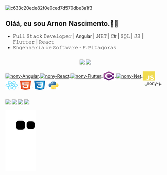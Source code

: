 ![c633c20ede82f0e0ced7d570dbe3a1f3](https://user-images.githubusercontent.com/70382532/138322189-2db8df52-9dcb-40a0-88a8-c365466bd33d.gif)

## Oláá, eu sou Arnon Nascimento.🐱‍👤
- 𝙵𝚞𝚕𝚕 𝚂𝚝𝚊𝚌𝚔 𝙳𝚎𝚟𝚎𝚕𝚘𝚙𝚎𝚛 | Angular | .𝙽𝙴𝚃 | 𝙲# | 𝚂𝚀𝙻 | 𝙹𝚂 | 𝙵𝚕𝚞𝚝𝚝𝚎𝚛 | 𝚁𝚎𝚊𝚌𝚝
- 𝙴𝚗𝚐𝚎𝚗𝚑𝚊𝚛𝚒𝚊 𝚍𝚎 𝚂𝚘𝚏𝚝𝚠𝚊𝚛𝚎 - 𝙵. 𝙿𝚒𝚝𝚊𝚐𝚘𝚛𝚊𝚜

##

<div align="center">
  <a href="https://https://github.com/4rNoNy/">
  <img height="160em" src="https://github-readme-stats.vercel.app/api?username=4rNoNy&show_icons=true&theme=tokyonight&include_all_commits=true&count_private=true"/>
  <img height="160em" src="https://github-readme-stats.vercel.app/api/top-langs/?username=4rNoNy&layout=compact&langs_count=7&theme=tokyonight"/>
</div>
<div style="display: inline_block"><br>
  <img align="center" alt="nony-Angular" height="30" width="40" src="https://cdn.jsdelivr.net/gh/devicons/devicon/icons/angularjs/angularjs-original.svg">
  <img align="center" alt="nony-React" height="30" width="40" src="https://cdn.jsdelivr.net/gh/devicons/devicon/icons/react/react-original-wordmark.svg">
  <img align="center" alt="nony-Flutter" height="30" width="40" src="https://cdn.jsdelivr.net/gh/devicons/devicon/icons/flutter/flutter-original.svg">
  <img align="center" alt="nony-Csharp" height="30" width="40" src="https://raw.githubusercontent.com/devicons/devicon/master/icons/csharp/csharp-original.svg">
  <img align="center" alt="nony-Net" height="30" width="40" src="https://cdn.jsdelivr.net/gh/devicons/devicon/icons/dot-net/dot-net-original-wordmark.svg">
  <img align="center" alt="nony-Js" height="30" width="40" src="https://raw.githubusercontent.com/devicons/devicon/master/icons/javascript/javascript-plain.svg">
  <img align="center" alt="nony-React" height="30" width="40" src="https://raw.githubusercontent.com/devicons/devicon/master/icons/react/react-original.svg">
  <img align="center" alt="nony-HTML" height="30" width="40" src="https://raw.githubusercontent.com/devicons/devicon/master/icons/html5/html5-original.svg">
  <img align="center" alt="nony-CSS" height="30" width="40" src="https://raw.githubusercontent.com/devicons/devicon/master/icons/css3/css3-original.svg">
  <img align="center" alt="nony-Python" height="30" width="40" src="https://raw.githubusercontent.com/devicons/devicon/master/icons/python/python-original.svg">
  <img align="right" alt="nony-pic" height="150" style="border-radius:50px;" src="https://i.pinimg.com/originals/19/84/99/1984993a27934c0760c7c20975667f2b.gif">
</div>
  
  ##
 
<div> 
  
  
  <a href="https://www.instagram.com/4rnony/" target="_blank"><img src="https://img.shields.io/badge/-Instagram-%23E4405F?style=for-the-badge&logo=instagram&logoColor=white" target="_blank"></a>
 	<a href="https://facebook.com/4rNoNy/" target="_blank"><img src="https://img.shields.io/badge/Facebook-1877F2?style=for-the-badge&logo=facebook&logoColor=white" target="_blank"></a>
   <a href = "mailto:4rnony@gmail.com"><img src="https://img.shields.io/badge/-Gmail-%23333?style=for-the-badge&logo=gmail&logoColor=white" target="_blank"></a>
   <a href="https://www.linkedin.com/in/4rnony/" target="_blank"><img src="https://img.shields.io/badge/-LinkedIn-%230077B5?style=for-the-badge&logo=linkedin&logoColor=white" target="_blank"></a> 
 
  ![Snake animation](https://github.com/rafaballerini/rafaballerini/blob/output/github-contribution-grid-snake.svg)
 
</div>
